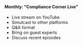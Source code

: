 #### Monthly: "Compliance Corner Live"

- Live stream on YouTube
- Simulcast to other platforms
- Q&A format
- Bring on guest experts
- Discuss recent episodes
